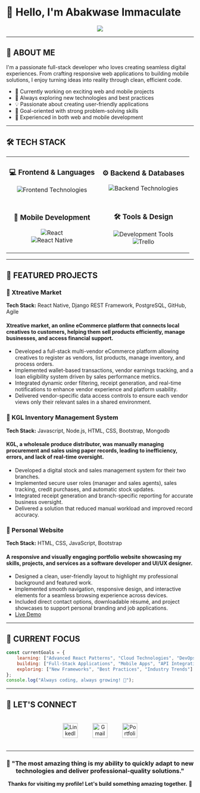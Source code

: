 # 👋 Hello, I'm Abakwase Immaculate
<div align="center">
  <img src="https://readme-typing-svg.herokuapp.com/?lines=Full+Stack+Developer;React+%26+Node.js+Enthusiast;Mobile+App+Developer;Always+Learning+New+Technologies&font=Fira%20Code&center=true&width=440&height=45&color=58a6ff&vCenter=true&size=22">
</div>

---

## 🚀 ABOUT ME
I'm a passionate full-stack developer who loves creating seamless digital experiences. From crafting responsive web applications to building mobile solutions, I enjoy turning ideas into reality through clean, efficient code.

- 🔭 Currently working on exciting web and mobile projects
- 🌱 Always exploring new technologies and best practices
- 💡 Passionate about creating user-friendly applications
- 🎯 Goal-oriented with strong problem-solving skills
- 📱 Experienced in both web and mobile development

---

## 🛠️ TECH STACK

<div align="center">
  <table>
    <tr>
      <td align="center" width="50%">
        <h3>💻 Frontend & Languages</h3>
        <p>
          <img src="https://skillicons.dev/icons?i=html,css,js,react,bootstrap" alt="Frontend Technologies"/>
        </p>
      </td>
      <td align="center" width="50%">
        <h3>⚙️ Backend & Databases</h3>
        <p>
          <img src="https://skillicons.dev/icons?i=nodejs,mongodb,postgres" alt="Backend Technologies"/>
        </p>
      </td>
    </tr>
    <tr>
      <td align="center" width="50%">
        <h3>📱 Mobile Development</h3>
        <p>
          <img src="https://skillicons.dev/icons?i=react" alt="React"/>
          <br>
          <img src="https://img.shields.io/badge/React_Native-20232A?style=for-the-badge&logo=react&logoColor=61DAFB" alt="React Native"/>
        </p>
      </td>
      <td align="center" width="50%">
        <h3>🛠️ Tools & Design</h3>
        <p>
          <img src="https://skillicons.dev/icons?i=github,wordpress,figma,vscode" alt="Development Tools"/>
          <br>
          <img src="https://img.shields.io/badge/Trello-0052CC?style=for-the-badge&logo=trello&logoColor=white" alt="Trello"/>
        </p>
      </td>
    </tr>
  </table>
</div>

---

## 💼 FEATURED PROJECTS

### 🌟 Xtreative Market
**Tech Stack:** React Native, Django REST Framework, PostgreSQL,   GitHub, Agile

#### Xtreative market, an online eCommerce platform that connects local creatives to customers, helping them sell products efficiently, manage businesses, and access financial support.

- Developed a full-stack multi-vendor eCommerce platform allowing creatives to register as vendors, list products, manage inventory, and process orders.
- Implemented wallet-based transactions, vendor earnings tracking, and a loan eligibility system driven by sales performance metrics.
- Integrated dynamic order filtering, receipt generation, and real-time notifications to enhance vendor experience and platform usability.
- Delivered vendor-specific data access controls to ensure each vendor views only their relevant sales in a shared environment.


### 🌟 KGL Inventory Management System
**Tech Stack:** Javascript, Node.js, HTML, CSS, Bootstrap, Mongodb
#### KGL, a wholesale produce distributor, was manually managing procurement and sales using paper records, leading to inefficiency, errors, and lack of real-time oversight.

- Developed a digital stock and sales management system for their two branches.
- Implemented secure user roles (manager and sales agents), sales tracking, credit purchases, and automatic stock updates.
- Integrated receipt generation and branch-specific reporting for accurate business oversight.
- Delivered a solution that reduced manual workload and improved record accuracy.


### 🌟 Personal Website
**Tech Stack:** HTML, CSS, JavaScript, Bootstrap
#### A responsive and visually engaging portfolio website showcasing my skills, projects, and services as a software developer and UI/UX designer.

- Designed a clean, user-friendly layout to highlight my professional background and featured work.
- Implemented smooth navigation, responsive design, and interactive elements for a seamless browsing experience across devices.
- Included direct contact options, downloadable résumé, and project showcases to support personal branding and job applications.
- [Live Demo](https://immy.netlify.app/)

---

## 🎯 CURRENT FOCUS

```javascript
const currentGoals = {
    learning: ["Advanced React Patterns", "Cloud Technologies", "DevOps"],
    building: ["Full-Stack Applications", "Mobile Apps", "API Integrations"],
    exploring: ["New Frameworks", "Best Practices", "Industry Trends"]
};
console.log("Always coding, always growing! 🚀");
```

---

## 🤝 LET'S CONNECT

<div align="center">
  <div style="display: flex; justify-content: center; gap: 40px; flex-wrap: wrap; align-items: center; padding: 20px 0;">
    <a href="https://www.linkedin.com/in/immaculateabakwase/">
      <img src="https://skillicons.dev/icons?i=linkedin" alt="LinkedIn" style="height: 40px;"/>
    </a>
    <a href="mailto:immaculateabakwase@gmail.com">
      <img src="https://img.shields.io/badge/Gmail-D14836?style=for-the-badge&logo=gmail&logoColor=white" alt="Gmail" style="height: 40px;"/>
    </a>  
    <a href="https://immy.netlify.app/">
      <img src="https://img.shields.io/badge/Portfolio-000000?style=for-the-badge&logo=vercel&logoColor=white" alt="Portfolio" style="height: 40px;"/>
    </a>
  </div>
</div>


---

<div align="center">
  
### 💬 "The most amazing thing is my ability to quickly adapt to new technologies and deliver professional-quality solutions."

**Thanks for visiting my profile! Let's build something amazing together.** 🚀

</div>
